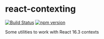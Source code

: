# react-contexting

[![Build Status](https://travis-ci.org/nicolas-van/react-contexting.svg?branch=develop)](https://travis-ci.org/nicolas-van/react-contexting) [![npm version](https://img.shields.io/npm/v/steelseries.svg)](https://www.npmjs.com/package/steelseries)

Some utilities to work with React 16.3 contexts
